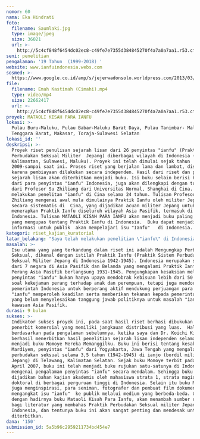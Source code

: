 ```yaml
---
nomor: 60
nama: Eka Hindrati
foto:
  filename: Saumlaki.jpg
  type: image/jpeg
  size: 36021
  url: >-
    http://5c4cf848f6454dc02ec8-c49fe7e7355d384845270f4a7a0a7aa1.r53.cf2.rackcdn.com/7ac5ce00-a267-4ec6-8d92-abbe8cb1ff68/Saumlaki.jpg
seni: penelitian
pengalaman: '19 Tahun  (1999-2018) '
website: www.ianfuindonesia.webs.com
sosmed: >-
  https://www.google.co.id/amp/s/jejerwadonsolo.worldpress.com/2013/03/04/nona-djawa-dibalik-rekrutmen-sistem-perbudakan-seksual-militer-jepang-ianfu-di-indonesia-1942-1945/amp/
file:
  filename: Emah Kastimah (Cimahi).mp4
  type: video/mp4
  size: 22662417
  url: >-
    http://5c4cf848f6454dc02ec8-c49fe7e7355d384845270f4a7a0a7aa1.r53.cf2.rackcdn.com/cf568693-846b-4918-bae8-b7882f4eecfb/Emah%20Kastimah%20(Cimahi).mp4
proyek: MATAOLI KISAH PARA IANFU
lokasi: >-
  Pulau Buru-Maluku, Pulau Babar-Maluku Barat Daya, Pulau Tanimbar- Maluku
  Tenggara Barat, Makasar, Toraja-Sulawesi Selatan
lokasi_id: ''
deskripsi: >-
  Proyek riset penulisan sejarah lisan dari 26 penyintas "ianfu" (Praktik Sistem
  Perbudakan Seksual Militer  Jepang) diberbagai wilayah di Indonesia (Jawa,
  Kalimantan, Sulawesi, Maluku). Proyek ini telah dimulai sejak tahun
  2009-sampai saat ini. Proses riset yang berjalan lama dan lambat, disebabkan
  karena pembiayaan dilakukan secara independen. Hasil dari riset dan penulisan
  sejarah lisan akan diterbitkan menjadi buku. Isi buku selain berisi kesaksian
  dari para penyintas "ianfu" Indonesia, juga akan dilengkapi dengan tulisan
  dari Profesor Su Zhiliang dari Universitas Normal, Shanghai di Cina. Ia telah
  melakukan penelitan "ianfu" di Cina selama 24 tahun. Tulisan Profesor Su
  Zhiliang mengenai awal mula dimulainya Praktik Ianfu oleh militer Jepang
  secara sistematis di  Cina, yang dijadikan acuan militer Jepang untuk
  menerapkan Praktik Ianfu diseluruh wilayah Asia Pasifik, termasuk di
  Indonesia. Tulisan MATAOLI KISAH PARA IANFU akan menjadi buku paling lengkap 
  yang mengupas tentang Praktik Ianfu di Indonesia.  Buku dapat menjadi  rujukan
  informasi untuk publik  akan mempelajari isu "Ianfu"   di Indonesia.
kategori: riset_kajian_kuratorial
latar_belakang: "Saya telah melakukan penelitian \"ianfu\" di Indonesia sejak tahun 1999 sampai sekarang, bekerja sama dengan Dr. Koichi Kimura, seorang teolog dari Jepang yang telah membongkar kasus \"ianfu\" di Indonesia tahun 1992. Kemudian tahun 2007, kami berhasil menerbitkan sebuah buku, hasil riset bersama selama 4 tahun (2002-2007), yang berjudul Momoye Mereka Memanggilku. Enam bulan setelah buku ini terbit, Mardiyem meninggal dunia di Yogyakarta. Sehingga buku ini menjadi buku yang paling lengkap mengungkap pengalaman pahit penyintas \"ianfu\", menjalani sejarah gelap sebagai korban perbudakan seksual militer Jepang lebih dari 50 tahun. Satu tahun setelah Momoye terbit, saya mulai menyadari bahwa masih banyak kisah-kisah yang terbenam dari para penyintas \"ianfu\" belum terdokumentasikan dan dituliskan untuk publik di Indonesia. Sejak itu, saya mulai melakukan riset secara perlahan-lahan dengan dana terbatas. Saya mulai melakukan perjalanan ke berbagai wilayah di Indonesia untuk mewawancarai para penyitas \"ianfu\". Riset dengan dana terbatas ini sering terhenti akibat biaya riset yang habis. Sehingga saya harus bekerja dulu secara paruh waktu untuk mengumpulkan uang riset. Dapat dikatakan bahwa pengajuan dana ini untuk melanjutkan riset yang sering tertunda  hingga ke tahap  penulisan untuk menjadi tulisan yang siap diberikan ke penerbit buku. \r\n\r\n"
masalah: >-
  Isu utama yang yang terkandung dalam riset ini adalah Mengungkap Perbudakan
  Seksual, dikenal dengan istilah Praktik Ianfu (Praktik Sistem Perbudakan
  Seksual Militer Jepang di Indonesia 1942-1945). Indonesia merupakan salah satu
  dari 7 negara di Asia Pasifik dan Belanda yang mengalami Praktik Ianfu selama
  Perang Asia Pasifik berlangsung 1931-1945. Pengungkapan kesaksian melalui
  penyintas "ianfu" bukan hanya upaya mendobrak kebisuan lebih dari 50 tahun
  soal kekejaman perang terhadap anak dan perempuan, tetapi juga mendorong
  pemerintah Indonesia untuk berperang aktif mendukung perjuangan para penyintas
  "ianfu" memperoleh keadilan serta memberikan tekanan kepada pemerintah Jepang
  yang belum menyelesaikan tanggung jawab politiknya untuk masalah "ianfu" di
  kawasan Asia Pasifik.
durasi: 9 bulan
sukses: >-
  Indikator sukses proyek ini, pada saat hasil riset berhasi dibukukan oleh
  penerbit komersial yang memiliki jangkauan distribusi yang luas.  Hal ini
  berdasarkan pada pengalaman sebelumnya, ketika saya dan Dr. Koichi Kimura
  berhasil menerbitkan hasil penelitian sejarah lisan independen selama 4 tahun
  menjadi buku Momoye Mereka Memanggilku. Buku ini berisi tentang kesaksian
  Mardiyem, penyintas "ianfu" dari Yogyakarta, Jawa Tengah yang mengalami
  perbudakan seksual selama 3,5 tahun (1942-1945) di ianjo (bordil militer
  Jepang) di Telawang, Kalimatan Selatan. Sejak buku Momoye terbit pada bulan
  April 2007, buku ini telah menjadi buku rujukan satu-satunya di Indonesia
  mengenai pengalaman penyintas "ianfu" secara mendalam. Sehingga buku ini telah
  dijadikan bahan kajian akademis oleh mahasiswa strata 1, strata magister dan
  doktoral di berbagai perguruan tinggi di Indonesia. Selain itu buku Momoye
  juga menginspirasi, para seniman, fotografer dan pembuat film dokumenter untuk
  mengangkat isu "ianfu"  ke publik melalui medium yang berbeda-beda. Untuk itu
  dengan hadirnya buku Mataoli Kisah Para Ianfu, akan menambah sumber rujukan
  bagi literatur yang membahas Praktik Perbudakan Seksual militer Jepang di
  Indonesia, dan tentunya buku ini akan sangat penting dan mendesak untuk segera
  diterbitkan.
dana: '150'
submission_id: 5a5b96c2959211734bd454e7
---
```

